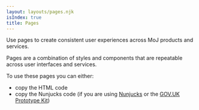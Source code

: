 ```yaml
---
layout: layouts/pages.njk
isIndex: true
title: Pages
---
```


<span class="govuk-caption-xl">Use pages to create consistent user experiences across MoJ products and services.</span>

Pages are a combination of styles and components that are repeatable across user interfaces and services.

To use these pages you can either:

- copy the HTML code
- copy the Nunjucks code (if you are using [Nunjucks](https://mozilla.github.io/nunjucks/) or the [GOV.UK Prototype Kit](https://govuk-prototype-kit.herokuapp.com/docs))

<!-- include this bullet point when Figma UI Kit is completed

- use the MoJ Figma UI Kit

-->

